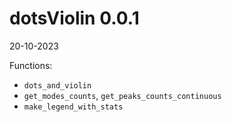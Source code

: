 
<!-- NEWS.md is generated from NEWS.Rmd. Please edit that file -->

# dotsViolin 0.0.1

20-10-2023

Functions:

- `dots_and_violin`
- `get_modes_counts`, `get_peaks_counts_continuous`
- `make_legend_with_stats`
